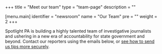 +++
title = "Meet our team"
type = "team-page"
description = ""

[menu.main]
    identifier = "newsroom"
    name = "Our Team"
    pre = ""
    weight = 2
+++

Spotlight PA is building a highly talented team of investigative journalists and ushering in a new era of accountability for state government and beyond. Contact our reporters using the emails below, or [see how to send us tips more securely](/tips/).
